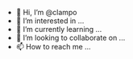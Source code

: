 - 👋 Hi, I’m @clampo
- 👀 I’m interested in ...
- 🌱 I’m currently learning ...
- 💞️ I’m looking to collaborate on ...
- 📫 How to reach me ...

<!---
clampo/clampo is a ✨ special ✨ repository because its `README.md` (this file) appears on your GitHub profile.
You can click the Preview link to take a look at your changes.
--->
